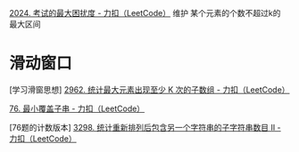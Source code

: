 [2024. 考试的最大困扰度 - 力扣（LeetCode）](https://leetcode.cn/problems/maximize-the-confusion-of-an-exam/description/) 维护 某个元素的个数不超过k的 最大区间

# 滑动窗口

[学习滑窗思想]  [2962. 统计最大元素出现至少 K 次的子数组 - 力扣（LeetCode）](https://leetcode.cn/problems/count-subarrays-where-max-element-appears-at-least-k-times/description/)

[76. 最小覆盖子串 - 力扣（LeetCode）](https://leetcode.cn/problems/minimum-window-substring/)

[76题的计数版本]  [3298. 统计重新排列后包含另一个字符串的子字符串数目 II - 力扣（LeetCode）](https://leetcode.cn/problems/count-substrings-that-can-be-rearranged-to-contain-a-string-ii/description/)
